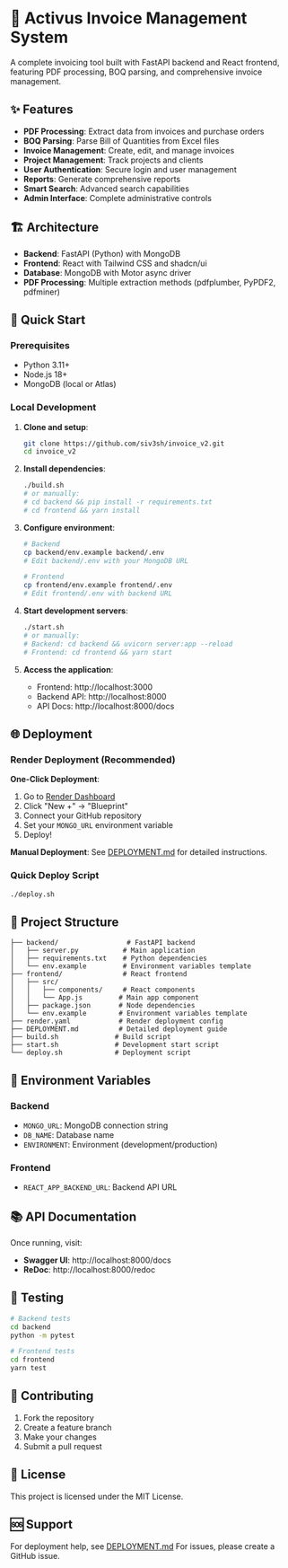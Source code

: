 # 🚀 Activus Invoice Management System

A complete invoicing tool built with FastAPI backend and React frontend, featuring PDF processing, BOQ parsing, and comprehensive invoice management.

## ✨ Features

- **PDF Processing**: Extract data from invoices and purchase orders
- **BOQ Parsing**: Parse Bill of Quantities from Excel files
- **Invoice Management**: Create, edit, and manage invoices
- **Project Management**: Track projects and clients
- **User Authentication**: Secure login and user management
- **Reports**: Generate comprehensive reports
- **Smart Search**: Advanced search capabilities
- **Admin Interface**: Complete administrative controls

## 🏗️ Architecture

- **Backend**: FastAPI (Python) with MongoDB
- **Frontend**: React with Tailwind CSS and shadcn/ui
- **Database**: MongoDB with Motor async driver
- **PDF Processing**: Multiple extraction methods (pdfplumber, PyPDF2, pdfminer)

## 🚀 Quick Start

### Prerequisites
- Python 3.11+
- Node.js 18+
- MongoDB (local or Atlas)

### Local Development

1. **Clone and setup**:
   ```bash
   git clone https://github.com/siv3sh/invoice_v2.git
   cd invoice_v2
   ```

2. **Install dependencies**:
   ```bash
   ./build.sh
   # or manually:
   # cd backend && pip install -r requirements.txt
   # cd frontend && yarn install
   ```

3. **Configure environment**:
   ```bash
   # Backend
   cp backend/env.example backend/.env
   # Edit backend/.env with your MongoDB URL
   
   # Frontend
   cp frontend/env.example frontend/.env
   # Edit frontend/.env with backend URL
   ```

4. **Start development servers**:
   ```bash
   ./start.sh
   # or manually:
   # Backend: cd backend && uvicorn server:app --reload
   # Frontend: cd frontend && yarn start
   ```

5. **Access the application**:
   - Frontend: http://localhost:3000
   - Backend API: http://localhost:8000
   - API Docs: http://localhost:8000/docs

## 🌐 Deployment

### Render Deployment (Recommended)

**One-Click Deployment**:
1. Go to [Render Dashboard](https://dashboard.render.com)
2. Click "New +" → "Blueprint"
3. Connect your GitHub repository
4. Set your `MONGO_URL` environment variable
5. Deploy!

**Manual Deployment**:
See [DEPLOYMENT.md](./DEPLOYMENT.md) for detailed instructions.

### Quick Deploy Script
```bash
./deploy.sh
```

## 📁 Project Structure

```
├── backend/                 # FastAPI backend
│   ├── server.py           # Main application
│   ├── requirements.txt    # Python dependencies
│   └── env.example         # Environment variables template
├── frontend/               # React frontend
│   ├── src/
│   │   ├── components/     # React components
│   │   └── App.js         # Main app component
│   ├── package.json       # Node dependencies
│   └── env.example        # Environment variables template
├── render.yaml            # Render deployment config
├── DEPLOYMENT.md          # Detailed deployment guide
├── build.sh              # Build script
├── start.sh              # Development start script
└── deploy.sh             # Deployment script
```

## 🔧 Environment Variables

### Backend
- `MONGO_URL`: MongoDB connection string
- `DB_NAME`: Database name
- `ENVIRONMENT`: Environment (development/production)

### Frontend
- `REACT_APP_BACKEND_URL`: Backend API URL

## 📚 API Documentation

Once running, visit:
- **Swagger UI**: http://localhost:8000/docs
- **ReDoc**: http://localhost:8000/redoc

## 🧪 Testing

```bash
# Backend tests
cd backend
python -m pytest

# Frontend tests
cd frontend
yarn test
```

## 🤝 Contributing

1. Fork the repository
2. Create a feature branch
3. Make your changes
4. Submit a pull request

## 📄 License

This project is licensed under the MIT License.

## 🆘 Support

For deployment help, see [DEPLOYMENT.md](./DEPLOYMENT.md)
For issues, please create a GitHub issue.
